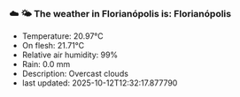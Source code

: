 ### ☁️ 🌤️  The weather in Florianópolis is: Florianópolis

- Temperature: 20.97°C
- On flesh: 21.71°C
- Relative air humidity: 99%
- Rain: 0.0 mm
- Description: Overcast clouds
- last updated: 2025-10-12T12:32:17.877790
